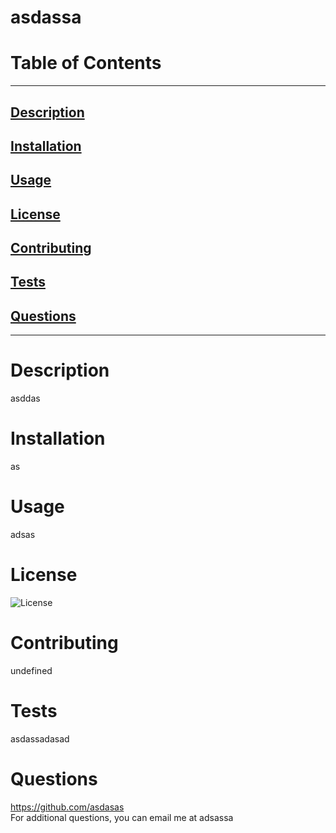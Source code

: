 # asdassa
# Table of Contents 
---------------------------------------
## [Description](#description)
## [Installation](#installation)
## [Usage](#usage)
## [License](#license)
## [Contributing](#contributing)
## [Tests](#tests)
## [Questions](#questions)
-----------------------------------
# Description 
asddas

# Installation 
as

# Usage 
adsas

# License 
![License](https://img.shields.io/badge/license-MIT-blue.svg)

# Contributing
undefined

# Tests
asdassadasad

# Questions
https://github.com/asdasas
<br>
For additional questions, you can email me at adsassa


